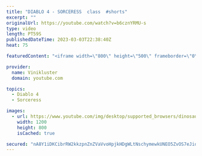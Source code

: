 ```yaml
---
title: "DIABLO 4 - SORCERESS  class  #shorts"
excerpt: ""
originalUrl: https://youtube.com/watch?v=b6cznYRMU-s
type: video
length: PT59S
publishedDateTime: 2023-03-03T22:38:40Z
heat: 75

featuredContent: "<iframe width=\"800\" height=\"500\" frameborder=\"0\" src=\"https://www.youtube.com/embed/b6cznYRMU-s\" allow=\"accelerometer; autoplay; encrypted-media; gyroscope; picture-in-picture\" allowfullscreen></iframe>"

provider:
  name: Vinikluster
  domain: youtube.com

topics:
  - Diablo 4
  - Sorceress

images:
  - url: https://www.youtube.com/img/desktop/supported_browsers/dinosaur.png
    width: 1200
    height: 800
    isCached: true

secured: "nA8Y1iDKCibrRW2kkzpnZnZVaVvoHpjkHDgWLtNschymewkUNEO5ZvOS7eJiopQps+b75dZuOBskZasBwGTH6YPtiw29m43+mYJ875NkC1idjFOYH+vb4Wg2Tx3PKj/47M0ZS2JyP09snUErqM0FpymMdMsCwP/a8liU8wxOlK8DiiJgfh8u3Dx+S2rBetvfymI7xyON5Mv6+VZBHWkCaIenc/8IMf7/FH/7L5+mCeSsFcAYrBXFPSXKUCgmlNnatsuT99vTa/FTcl1MzDiiK3xJPzfkT10H8q6ecuD/NTO9x5eba65g8Nfy6Oz+A57U1VZiDE6wGzfU8H9b35/C3Il8fNxgrdndFDJ7kVaIFDayepa0/1QJlw8R3dZsYDgGBdTNyyPri69OxHilRCEdo5W6d1moSSFsl2kfqELKs7k=;SKW4ha/cvTyBrn0/65H3Yg=="
---
```


